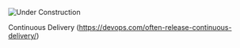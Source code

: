 ![Under Construction](../images/state/uc.png)


Continuous Delivery (https://devops.com/often-release-continuous-delivery/)